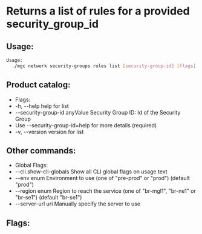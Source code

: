 # Returns a list of rules for a provided security_group_id

## Usage:
```bash
Usage:
  ./mgc network security-groups rules list [security-group-id] [flags]
```

## Product catalog:
- Flags:
- -h, --help                         help for list
- --security-group-id anyValue   Security Group ID: Id of the Security Group
- Use --security-group-id=help for more details (required)
- -v, --version                      version for list

## Other commands:
- Global Flags:
- --cli.show-cli-globals   Show all CLI global flags on usage text
- --env enum               Environment to use (one of "pre-prod" or "prod") (default "prod")
- --region enum            Region to reach the service (one of "br-mgl1", "br-ne1" or "br-se1") (default "br-se1")
- --server-url uri         Manually specify the server to use

## Flags:
```bash

```

